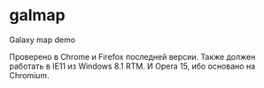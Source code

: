 galmap
======

Galaxy map demo

Проверено в Chrome и Firefox последней версии. Также должен работать в IE11 из Windows 8.1 RTM. И Opera 15, ибо основано на Chromium.
